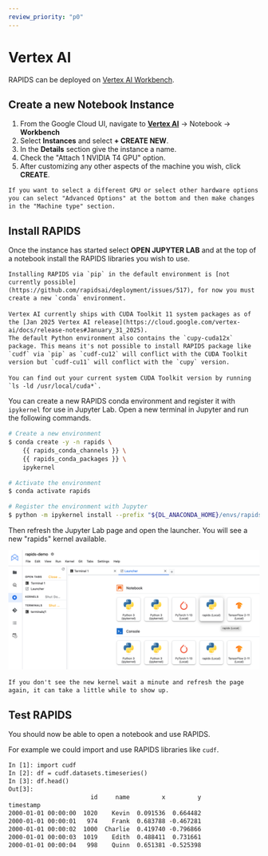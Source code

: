 ```yaml
---
review_priority: "p0"
---
```


# Vertex AI

RAPIDS can be deployed on [Vertex AI Workbench](https://cloud.google.com/vertex-ai-workbench).

## Create a new Notebook Instance

1. From the Google Cloud UI, navigate to [**Vertex AI**](https://console.cloud.google.com/vertex-ai/workbench/user-managed) -> Notebook -> **Workbench**
2. Select **Instances** and select **+ CREATE NEW**.
3. In the **Details** section give the instance a name.
4. Check the "Attach 1 NVIDIA T4 GPU" option.
5. After customizing any other aspects of the machine you wish, click **CREATE**.

```{tip}
If you want to select a different GPU or select other hardware options you can select "Advanced Options" at the bottom and then make changes in the "Machine type" section.
```

## Install RAPIDS

Once the instance has started select **OPEN JUPYTER LAB** and at the top of a notebook install the RAPIDS libraries you wish to use.

```{warning}
Installing RAPIDS via `pip` in the default environment is [not currently possible](https://github.com/rapidsai/deployment/issues/517), for now you must create a new `conda` environment.

Vertex AI currently ships with CUDA Toolkit 11 system packages as of the [Jan 2025 Vertex AI release](https://cloud.google.com/vertex-ai/docs/release-notes#January_31_2025).
The default Python environment also contains the `cupy-cuda12x` package. This means it's not possible to install RAPIDS package like `cudf` via `pip` as `cudf-cu12` will conflict with the CUDA Toolkit version but `cudf-cu11` will conflict with the `cupy` version.

You can find out your current system CUDA Toolkit version by running `ls -ld /usr/local/cuda*`.
```

You can create a new RAPIDS conda environment and register it with `ipykernel` for use in Jupyter Lab. Open a new terminal in Jupyter and run the following commands.

```bash
# Create a new environment
$ conda create -y -n rapids \
    {{ rapids_conda_channels }} \
    {{ rapids_conda_packages }} \
    ipykernel
```

```bash
# Activate the environment
$ conda activate rapids
```

```bash
# Register the environment with Jupyter
$ python -m ipykernel install --prefix "${DL_ANACONDA_HOME}/envs/rapids" --name rapids --display-name rapids
```

Then refresh the Jupyter Lab page and open the launcher. You will see a new "rapids" kernel available.

![Screenshot of the Jupyter Lab launcher showing the RAPIDS kernel](../../images/vertex-ai-launcher.png)

```{tip}
If you don't see the new kernel wait a minute and refresh the page again, it can take a little while to show up.
```

## Test RAPIDS

You should now be able to open a notebook and use RAPIDS.

For example we could import and use RAPIDS libraries like `cudf`.

```ipython
In [1]: import cudf
In [2]: df = cudf.datasets.timeseries()
In [3]: df.head()
Out[3]:
                       id     name         x         y
timestamp
2000-01-01 00:00:00  1020    Kevin  0.091536  0.664482
2000-01-01 00:00:01   974    Frank  0.683788 -0.467281
2000-01-01 00:00:02  1000  Charlie  0.419740 -0.796866
2000-01-01 00:00:03  1019    Edith  0.488411  0.731661
2000-01-01 00:00:04   998    Quinn  0.651381 -0.525398
```

```{relatedexamples}

```
